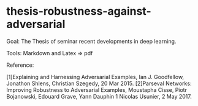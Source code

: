 # thesis-robustness-against-adversarial

Goal: The Thesis of seminar recent developments in deep learning.

Tools: Markdown and Latex => pdf

Reference: 

[1]Explaining and Harnessing Adversarial Examples, Ian J. Goodfellow, Jonathon Shlens, Christian Szegedy, 20 Mar 2015.
[2]Parseval Networks: Improving Robustness to Adversarial Examples, Moustapha Cisse, Piotr Bojanowski, Edouard Grave, Yann Dauphin 1 Nicolas Usunier, 2 May 2017.
